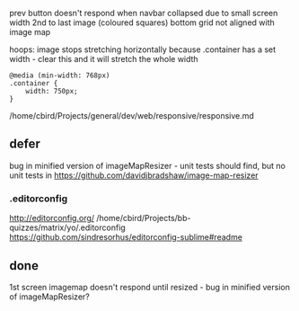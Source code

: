 prev button doesn't respond when navbar collapsed due to small screen width
2nd to last image (coloured squares) bottom grid not aligned with image map

hoops: image stops stretching horizontally because .container has a set width - clear this and it will stretch the whole width

    @media (min-width: 768px)
    .container {
        width: 750px;
    }

/home/cbird/Projects/general/dev/web/responsive/responsive.md

## defer

bug in minified version of imageMapResizer - unit tests should find, but no unit tests in https://github.com/davidjbradshaw/image-map-resizer

### .editorconfig 

http://editorconfig.org/
/home/cbird/Projects/bb-quizzes/matrix/yo/.editorconfig
https://github.com/sindresorhus/editorconfig-sublime#readme

## done

1st screen imagemap doesn't respond until resized - bug in minified version of imageMapResizer?